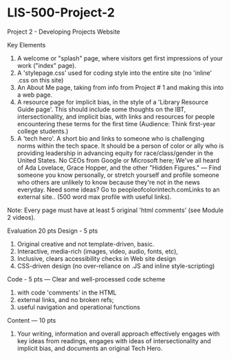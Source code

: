 # LIS-500-Project-2

Project 2 - Developing Projects Website

Key Elements
1. A welcome or "splash" page, where visitors get first impressions of your work ("index" page). 
2. A 'stylepage.css' used for coding style into the entire site (no 'inline' .css on this site)
3. An About Me page, taking from info from Project # 1 and making this into a web page. 
4. A resource page for implicit bias, in the style of a 'Library Resource Guide page'. This should include some thoughts on the IBT, intersectionality, and implicit bias, with links and resources for people encountering these terms for the first time (Audience: Think first-year college students.)   
5. A 'tech hero'.  A short bio and links to someone who is challenging norms within the tech space. It should be a person of color or ally who is providing leadership in advancing equity for race/class/gender in the United States. No CEOs from Google or Microsoft here; We've all heard of Ada Lovelace, Grace Hopper, and the other "Hidden Figures." — Find someone you know personally, or stretch yourself and profile someone who others are unlikely to know because they're not in the news everyday. Need some ideas? Go to peopleofcolorintech.comLinks to an external site.. (500 word max profile with useful links).

Note: Every page must have at least 5 original 'html comments' (see Module 2 videos). 

Evaluation 20 pts 
Design - 5 pts 
1. Original creative and not template-driven, basic.
2. Interactive, media-rich (images, video, audio, fonts, etc), 
3. Inclusive, clears accessibility checks in Web site design
4. CSS-driven design (no over-reliance on .JS and inline style-scripting) 

Code - 5 pts — Clear and well-processed code scheme
1. with code 'comments' in the HTML 
2. external links, and no broken refs;
3. useful navigation and operational functions     

Content — 10 pts  
1. Your writing, information and overall approach effectively engages with key ideas from readings, engages with ideas of intersectionality and implicit bias, and documents an original Tech Hero.

